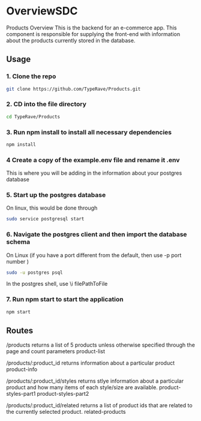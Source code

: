 # OverviewSDC

Products
Overview
This is the backend for an e-commerce app. This component is responsible for supplying the front-end with information about the products currently stored in the database.

## Usage
### 1. Clone the repo
```bash
git clone https://github.com/TypeRave/Products.git
```
### 2. CD into the file directory
```bash
cd TypeRave/Products
```
### 3. Run npm install to install all necessary dependencies
```bash
npm install
```
### 4 Create a copy of the example.env file and rename it .env
This is where you will be adding in the information about your postgres database

### 5. Start up the postgres database
On linux, this would be done through
```bash
sudo service postgresql start
```
### 6. Navigate the postgres client and then import the database schema
On Linux (if you have a port different from the default, then use -p port number )
```bash
sudo -u postgres psql
```
In the postgres shell, use \i filePathToFile

### 7. Run npm start to start the application
```bash
npm start
```
## Routes
/products
returns a list of 5 products unless otherwise specified through the page and count parameters product-list

/products/:product_id
returns information about a particular product product-info

/products/:product_id/styles
returns stlye information about a particular product and how many items of each style/size are available. product-styles-part1 product-styles-part2

/products/:product_id/related
returns a list of product ids that are related to the currently selected product. related-products

